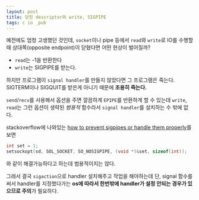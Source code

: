 ```yaml
---
layout: post
title: 닫힌 descriptor와 write, SIGPIPE
tags: c io _pub
---
```


예전에도 엄청 고생했던 것인데, `socket`이나 pipe 등에서
`read`와 `write`로 IO를 수행할 때 상대쪽(opposite endpoint)이 닫혔다면 어떤 현상이 벌어질까?

* `read`는 -1을 반환한다
* `write`는 SIGPIPE를 받는다.

하지만 프로그램이 `signal handler`를 만들지 않았다면 그 프로그램은 죽는다.  
SIGTERM이나 SIGQUIT를 받은게 아니기 때문에 **조용히 죽는다.**

`send`/`recv`를 사용해서 옵션을 주면 깔끔하게 `EPIPE`를 반환하게 할 수 있는데 `write`, `read`는 그런 옵션이 생략된 *범용적* 함수라서 `signal handler`를 설치하는 수 밖에 없다.

stackoverflow에 나와있는 [how to prevent sigpipes or handle them properly](http://stackoverflow.com/questions/108183/how-to-prevent-sigpipes-or-handle-them-properly)를 보면

```c
int set = 1;
setsockopt(sd, SOL_SOCKET, SO_NOSIGPIPE, (void *)&set, sizeof(int));
```

와 같이 해결가능하다고 하는데 범용적이지는 않다.

그래서 결국 `sigaction`으로 handler 설치해주고 작업을 해야하는데
단, signal 함수를 써서 handler를 지정했다가는 **os에 따라서 한번밖에 handler가 설정 안되는 경우가 있으므로 주의**가 필요하다.
